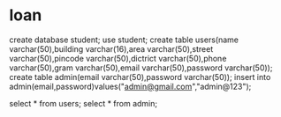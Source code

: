 # loan

create database student;
use student;
create table users(name varchar(50),building varchar(16),area varchar(50),street varchar(50),pincode varchar(50),dictrict varchar(50),phone varchar(50),gram varchar(50),email varchar(50),password varchar(50));
create table admin(email varchar(50),password varchar(50));
insert into admin(email,password)values("admin@gmail.com","admin@123");

select * from users;
select * from admin;
